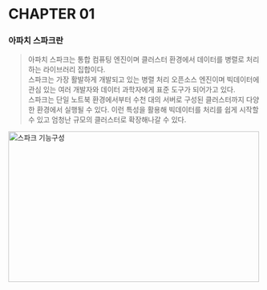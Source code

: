 # CHAPTER 01
### 아파치 스파크란

> 아파치 스파크는 통합 컴퓨팅 엔진이며 클러스터 환경에서 데이터를 병렬로 처리하는 라이브러리 집합이다.  
> 스파크는 가장 활발하게 개발되고 있는 병렬 처리 오픈소스 엔진이며 빅데이터에 관심 있는 여러 개발자와 데이터 과학자에게 표준 도구가 되어가고 있다.   
> 스파크는 단일 노트북 환경에서부터 수천 대의 서버로 구성된 클러스터까지 다양한 환경에서 실행될 수 있다. 이런 특성을 활용해 빅데이터를 처리를 쉽게 시작할 수 있고 엄청난 규모의 클러스터로 확장해나갈 수 있다.   

<img src='https://m.media-amazon.com/images/S/aplus-media/vc/e6e4e247-7bf5-4090-9156-7a01aedd6acd.png' height="300px" width="500px" title="스파크 기능구성"></img>
